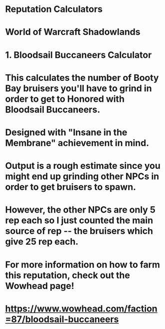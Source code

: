# Reputation Calculators
# World of Warcraft Shadowlands

# 1. Bloodsail Buccaneers Calculator
# This calculates the number of Booty Bay bruisers you'll have to grind in order to get to Honored with Bloodsail Buccaneers.
# Designed with "Insane in the Membrane" achievement in mind.
# Output is a rough estimate since you might end up grinding other NPCs in order to get bruisers to spawn.
# However, the other NPCs are only 5 rep each so I just counted the main source of rep -- the bruisers which give 25 rep each.
# For more information on how to farm this reputation, check out the Wowhead page! 
# https://www.wowhead.com/faction=87/bloodsail-buccaneers
